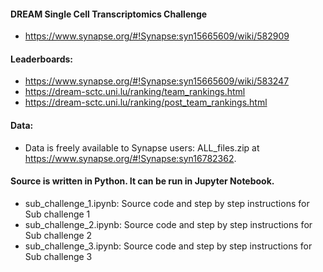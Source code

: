 #### DREAM Single Cell Transcriptomics Challenge
- https://www.synapse.org/#!Synapse:syn15665609/wiki/582909
#### Leaderboards: 
- https://www.synapse.org/#!Synapse:syn15665609/wiki/583247
- https://dream-sctc.uni.lu/ranking/team_rankings.html
- https://dream-sctc.uni.lu/ranking/post_team_rankings.html
#### Data: 
- Data is freely available to Synapse users: ALL_files.zip at https://www.synapse.org/#!Synapse:syn16782362.
#### Source is written in Python. It can be run in Jupyter Notebook.  
- sub_challenge_1.ipynb: Source code and step by step instructions for Sub challenge 1
- sub_challenge_2.ipynb: Source code and step by step instructions for Sub challenge 2
- sub_challenge_3.ipynb: Source code and step by step instructions for Sub challenge 3
